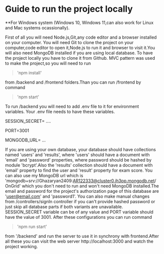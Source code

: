 # Guide to run the project locally

**For Windows system (Windows 10, Windows 11,can also work for Linux and Mac systems ocassionally).

First of all you will need Node.js,Git,any code editor and a browser installed on your computer.
You will need Git to clone the project on your computer,code editor to open it,Node.js to run it and browser to visit it.You will also need MongoDB installed if you are using local database.
To have the project locally you have to clone it from Github.
MVC pattern was used to make the project,so you will need to run   

 > 'npm install'

from /backend and /frontend folders.Than you can run /frontend by command 

 > 'npm start'

To run /backend you will need to add .env file to it for environment variables. Your .env file needs to have these variables.

SESSION_SECRET= ....  

PORT=3001

MONGODB_URL= ...

If you are using your own database, your database should have collections named 'users' 
and 'results', where 'users' should have a document with 'email' and 'password' properties,
where password should be hashed by module 'bcrypt'.Also the 'results' collection should have
a document with 'email' property to find the user and 'result' property for exam score. 
You can also use my MongoDB url which is
 'mongodb+srv://Ghazaryan2409:AR122333@cluster0.jh3pp.mongodb.net/OnGrid'
which you don't need to run and won't need MongoDB installed.The email and password for the project's authorization page of this database are 'user@email.com' and 'password1'.
You can also make manual changes from /controllers/signIn controller if you can't provide hashed password or just skip all database parts if both variants are unavailable.
SESSION_SECRET variable can be of any value and PORT variable should have the value of 3001.
After these configurations you can run command 

 >'npm run start'
 
from '/backend' and run the server to use it in synchrony with frontend.After all these
you can visit the web server 
http://localhost:3000
and watch the project working.